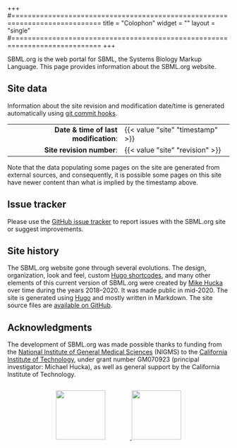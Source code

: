 +++
#============================================================================
title = "Colophon"
widget = ""
layout = "single"
#============================================================================
+++

SBML.org is the web portal for SBML, the Systems Biology Markup Language.  This page provides information about the SBML.org website.


## Site data

Information about the site revision and modification date/time is generated automatically using [git commit hooks](https://github.com/sbmlteam/sbml-org-website/.githooks).

<table class="no-borders no-striping tight-spacing">
  <tr>
    <td align="right"><strong>Date &amp; time of last modification</strong>:</td>
    <td>{{< value "site" "timestamp" >}}</td>
  </tr><tr>
    <td align="right"><strong>Site revision number</strong>:</td>
    <td>{{< value "site" "revision" >}}</td>
  </tr>
</table>

Note that the data populating some pages on the site are generated from external sources, and consequently, it is possible some pages on this site have newer content than what is implied by the timestamp above.


## Issue tracker

Please use the [GitHub issue tracker](https://github.com/sbmlteam/sbml-org-website/issues) to report issues with the SBML.org site or suggest improvements.


## Site history

The SBML.org website gone through several evolutions.  The design, organization, look and feel, custom [Hugo shortcodes](https://gohugo.io/content-management/shortcodes/), and many other elements of this current version of SBML.org were created by [Mike Hucka](https://www.cds.caltech.edu/~mhucka/) over time during the years 2018&ndash;2020.  It was made public in mid-2020.  The site is generated using [Hugo](https://gohugo.io) and mostly written in Markdown. The site source files are [available on GitHub](https://github.com/sbmlteam/sbml-org-website).


## Acknowledgments

The development of SBML.org was made possible thanks to funding from the [National Institute of General Medical Sciences](https://nigms.nih.gov) (NIGMS) to the [California Institute of Technology](https://www.caltech.edu), under grant number GM070923 (principal investigator: Michael Hucka), as well as general support by the California Institute of Technology.

<div style="width: 100%; margin-top: 2em; text-align: center">
  <a href="https://www.nigms.nih.gov">
    <img style="width: 8em; margin-right: 4em" src="/img/US-NIH-NIGMS-Logo.svg">
  </a>
  <a href="https://www.caltech.edu">
    <img style="width: 8em" src="/img/caltech-round.svg">
  </a>
</div>



